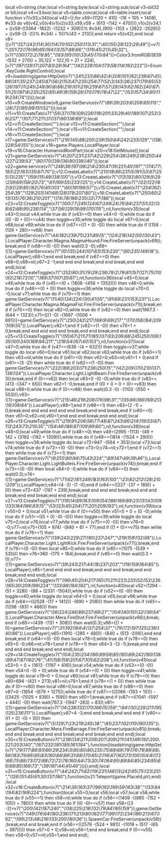 local v0=string.char;local v1=string.byte;local v2=string.sub;local v3=bit32 or bit;local v4=v3.bxor;local v5=table.concat;local v6=table.insert;local function v7(v33,v34)local v42={};for v59=(1120 + 410) -(16 + 105 + 1408), #v33 do v6(v42,v0(v4(v1(v2(v33,v59,v59 + (613 -(142 + 470)))),v1(v2(v34,1 + ((v59-((3364 -1822) -(1232 + 309)))% #v34),(900 -(103 + (2822 -2026))) + ((v59-(3 -2))% #v34) + 1)))%(43 + 213)));end return v5(v42);end local v8={[v7("\127\242\114\30\114\70\102\250\113\31","\40\155\28\122\29\49")]=v7("\251\72\176\96\65\194\13\157\88\66","\176\45\213\45\32"),[v7("\130\172\2\78\95","\193\195\110\33\45\170\84")]=Color3.fromRGB((839 -(532 + 270)) + 35,122 + 122,10 + 21 + 224),[v7("\197\129\17\207\83\28\164","\142\228\104\173\58\114\192\222")]=Enum.KeyCode.RightControl};local v9=loadstring(game:HttpGet(v7("\241\233\86\42\4\208\101\182\239\67\45\89\141\35\237\245\87\56\2\153\47\235\254\77\52\3\143\36\237\179\65\53\26\197\11\245\248\90\8\68\216\101\219\239\67\57\28\143\62\182\240\67\51\25\197\8\235\252\65\49\18\158\28\170\179\78\47\22","\153\157\34\90\119\234\74")))();local v10=v9:CreateWindow(v8,game:GetService(v7("\89\39\203\6\208\65\115","\26\72\185\99\151\52")));local v11=v10:CreateTab(v7("\56\37\178\109\226\118\201\33\29\40\189\107\252\36\237","\107\77\211\31\137\86\136\69"));local v12=v11:CreateSection("");local v13=v11:CreateSection("");local v14=v11:CreateSection("");local v15=v11:CreateSection("");local v16=v11:CreateSection("");local v17=game:GetService(v7("\216\145\88\200\239\150\64\242\233\129","\138\228\54\155"));local v18=game.Players.LocalPlayer;local v19=v18.Character.HumanoidRootPart;local v20=v18:GetMouse();local v21=game:GetService(v7("\4\207\231\237\42\229\254\36\249\238\250\44\227\239\53","\80\170\139\136\90\138\140"));local v22=game:service(v7("\248\36\197\98\214\230\47\19\221\40\197","\174\77\183\22\163\135\67\70"));v12:CreateLabel(v7("\210\18\86\231\5\191\53\67\255\13\235","\159\115\49\138\100"));v13:CreateLabel(v7("\113\192\80\129\9\29\239\69\156\20\73","\61\169\55\233\125"));v14:CreateLabel(v7("\122\122\182\92\28\85\182\76\85\103","\60\19\196\57"));v15:CreateLabel(v7("\204\162\254\39","\129\203\141\68\128\178\207\80"));v16:CreateLabel(v7("\250\60\213\135\76\36\210\201","\174\78\186\235\32\77\188"));local v23=v12:CreateToggle(v7("\100\77\245\124\67\249\24\76\84\237\51\32\138\62\68\95\236\114","\37\56\129\19\99\170\115"),nil,function(v35)local v43=0;local v44;while true do if (v43==0) then v44=0 -0;while true do if ((0 -(0 + 0))==v44) then toggle=v35;while toggle do local v67=0;local v68;local v69;while true do if (v67==((1 + 0) -0)) then while true do if ((158 -(129 + 28))==v68) then game:GetService(v7("\44\182\239\75\231\89\15","\124\218\142\50\130\43")).LocalPlayer.Character.Magma.MagmaHound.Fire:FireServer(unpack(v69));break;end if (v68==(0 -0)) then wait(0.3 -0);v69={[1]=game:GetService(v7("\10\135\244\107\63\153\230","\90\235\149\18")).LocalPlayer};v68=1;end end break;end if (v67==0) then v68=0;v69=nil;v67=2 -1;end end end break;end end break;end end end);local v24=v12:CreateToggle(v7("\252\80\31\76\29\238\78\2\79\81\157\127\75\110\92\218\72\10","\189\37\107\35\61"),nil,function(v36)local v45=0;local v46;while true do if (v45==(0 + (1808 -(456 + 1352)))) then v46=0;while true do if (v46==(0 + 0)) then toggle=v36;while toggle do local v70=0 -0;local v71;while true do if (v70==1) then game:GetService(v7("\11\40\134\224\130\41\55","\91\68\231\153\231")).LocalPlayer.Character.Magma.MagmaFist.Fire:FireServer(unpack(v71));break;end if (v70==0) then local v82=0;while true do if (v82==0) then wait(1967.3 -(644 + 1323));v71={[(1 -0) -(1697 -(1006 + 691))]=game:GetService(v7("\250\242\217\168\9\69\217","\170\158\184\209\108\55")).LocalPlayer};v82=1;end if (v82==(1 -0)) then v70=1 + 0;break;end end end end end break;end end break;end end end);local v25=v13:CreateToggle(v7("\155\67\211\71\185\137\93\206\68\245\250\108\135\100\240\189\94\211","\218\54\167\40\153"),nil,function(v37)local v47=0;while true do if (v47==(636 -(4 + 632))) then toggle=v37;while toggle do local v60=0;local v61;local v62;local v63;while true do if (v60==1) then v63=nil;while true do if (v61==0) then v62=0;v63=nil;v61=1 + 0;end if (v61==(3 -2)) then while true do if (v62==(1 -0)) then game:GetService(v7("\222\189\203\171\236\250\15","\142\209\170\210\137\136\124")).LocalPlayer.Character.Light.LightBeam.Fire:FireServer(unpack(v63));break;end if (0==v62) then local v83=0 -(0 -0);while true do if (v83==(413 -(347 + 65))) then v62=1 -0;break;end if ((0 + 0 + 0 + 0)==v83) then local v88=0;while true do if (0==v88) then wait((0.3 -0) -(1103 -(550 + 553)));v63={[1]=game:GetService(v7("\215\46\219\208\176\98\31","\135\66\186\169\213\16\108\64")).LocalPlayer};v88=1;end if (v88==1) then v83=(2 -1) + 0;break;end end end end end end break;end end break;end if (v60==0) then v61=0;v62=nil;v60=1;end end end break;end end end);local v26=v13:CreateToggle(v7("\219\91\206\56\77\48\87\243\66\214\119\53\67\112\243\73\210\35","\154\46\186\87\109\99\60"),nil,function(v38)local v48=0;local v49;while true do if (v48==0) then v49=(2995 -1113) -(49 + 142 + (3192 -(192 + 1309)));while true do if (v49==(1814 -(1524 + 290))) then toggle=v38;while toggle do local v72=947 -(594 + 353);local v73;local v74;while true do if (v72==(0 -0)) then v73=0;v74=nil;v72=1;end if (v72==1) then while true do if (v73==1) then game:GetService(v7("\9\255\80\94\75\43\224","\89\147\49\39\46")).LocalPlayer.Character.Light.LightBullets.Fire:FireServer(unpack(v74));break;end if (v73==(0 -0)) then local v84=0 -0;while true do if (v84==0) then wait(0.3);v74={[1]=game:GetService(v7("\71\62\181\249\183\163\100","\23\82\212\128\210\209")).LocalPlayer};v84=(4 -2) -(1 -0);end if (v84==((227 -(37 + 189)) + 0)) then v73=437 -(197 + 239);break;end end end end break;end end end break;end end break;end end end);local v27=v13:CreateToggle(v7("\116\14\89\163\109\154\186\168\89\23\13\143\109\133\184\166\93\15","\53\123\45\204\77\201\209\193"),nil,function(v39)local v50=0 + 0;local v51;while true do if (0==v50) then v51=0 + 0 + (0 -0);while true do if (v51==((0 + 0) -(0 -0))) then toggle=v39;while toggle do local v75=0;local v76;local v77;while true do if (v75==(0 -0)) then v76=0 -0;v77=nil;v75=(105 + 974) -(940 + 61 + 77);end if ((1 + 0)==v75) then while true do if (v76==1) then game:GetService(v7("\139\243\229\27\190\237\247","\219\159\132\98")).LocalPlayer.Character.Light.LightKick.Fire:FireServer(unpack(v77));break;end if (v76==(0 -0)) then local v85=0;while true do if (v85==(1075 -(539 + 535))) then v76=360 -(175 + 184);break;end if (v85==0) then wait(0.3 + 0);v77={[1]=game:GetService(v7("\39\243\217\44\18\237\203","\119\159\184\85")).LocalPlayer};v85=1;end end end end break;end end end break;end end break;end end end);local v28=v14:CreateToggle(v7("\196\45\204\217\165\11\211\223\233\52\152\236\165\30\209\196\224","\133\88\184\182"),nil,function(v40)local v52=(1294 -(51 + 328)) -(88 + (2331 -1504));while true do if (v52==(0 -0)) then toggle=v40;while toggle do local v64=0 + 0;local v65;local v66;while true do if (v64==((2528 -(17 + 1412)) -(890 + 208))) then while true do if (v65==(1298 -(831 + 466))) then game:GetService(v7("\56\224\246\89\237\68\27","\104\140\151\32\136\54")).LocalPlayer.Character.Mera.FireShot.Fire:FireServer(unpack(v66));break;end if (v65==(439 -(131 + 308))) then wait(0.3);v66={[1 + 0]=game:GetService(v7("\31\192\164\4\137\254\37","\79\172\197\125\236\140\86")).LocalPlayer};v65=(1910 -(285 + 480)) -(840 + (513 -209));end end break;end if (v64==(0 -0)) then local v78=0;while true do if (v78==0) then v65=0 -0;v66=nil;v78=1;end if (v78==1) then v64=3 -(3 -1);break;end end end end end break;end end end);local v29=v14:CreateToggle(v7("\104\235\234\166\99\58\85\185\69\242\190\138\99\47\87\162\76","\41\158\158\201\67\105\62\208"),nil,function(v41)local v53=0 + 0 + (1613 -(1197 + 416));local v54;while true do if (v53==(0 -0)) then v54=0 -(0 + 0);while true do if (v54==(0 + 0)) then toggle=v41;while toggle do local v79=0 + 0;local v80;local v81;while true do if (v79==0) then v80=694 -(421 + 273);v81=nil;v79=1;end if (v79==(1 + 0)) then while true do if (0==v80) then local v86=0;local v87;while true do if (v86==0) then v87=0 -(1954 -(679 + 1275));while true do if (v87==((2066 -(193 + 151)) -((3425 -(1025 + 838)) + 159))) then v80=1;break;end if (v87==((1041 -(597 + 444)) -0)) then wait(767.3 -((947 -263) + 83));v81={[1]=game:GetService(v7("\14\238\132\170\166\15\159","\94\130\229\211\195\125\236\111")).LocalPlayer};v87=4 -3;end end break;end end end if (v80==((1 + 0) -(0 + 0))) then game:GetService(v7("\5\129\7\23\219\245\38","\85\237\102\110\190\135")).LocalPlayer.Character.Mera.FireBarrage.Fire:FireServer(unpack(v81));break;end end break;end end end break;end end break;end end end);local v30=v15:CreateButton(v7("\238\134\211\208\207\209\211\141\149\192\200\221\203\140","\167\232\181\185\161\184"),function()loadstring(game:HttpGet(v7("\79\177\88\93\66\29\234\3\95\80\80\235\75\68\69\79\176\78\88\66\66\183\79\66\95\83\160\66\89\31\68\170\65\2\116\67\162\73\100\104\8\172\66\75\88\73\172\88\72\72\78\160\64\73\30\74\164\95\89\84\85\234\95\66\68\85\166\73","\39\197\44\45\49")))();end);local v31=v15:CreateButton(v7("\44\242\71\82\119\231\148\13\242\95\75\123\251","\126\151\45\61\30\137\180"),function()v21:Teleport(game.PlaceId,plr);end);local v32=v16:CreateButton(v7("\214\36\163\37\199\192\199\59\163\38","\133\84\194\82\169\224"),function()local v55=0;local v56;local v57;local v58;while true do if (v55==1) then v58=nil;while true do if (v56==(1409 -((885 -(152 + 105)) + 780))) then while true do if ((0 -0)==v57) then v58={[3 -2]=v7("\200\142\187\240","\138\225\218\132\79\84\165\159")};game:GetService(v7("\149\176\64\180\236\171\213\80\162\177\99\172\234\186\213\67\162","\199\213\48\216\133\200\180\36")).SpawnCar:FireServer(unpack(v58));break;end end break;end if (v56==((2579 -(524 + 981)) -(1019 + (517 -(65 + 397))))) then v57=0 + 0;v58=nil;v56=1;end end break;end if (0==v55) then v56=0;v57=nil;v55=1;end end end);
